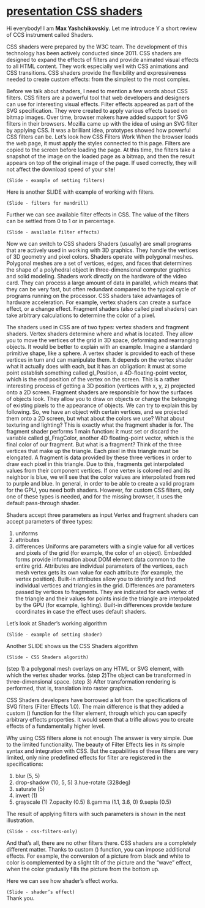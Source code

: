 # [presentation CSS shaders](https://MaxYashch.github.io/presentation-shaders/)
Hi everybody!
I am **Max Yashchikovskiy**. 
Let me introduce Y a short review of CCS instrument called Shaders.

CSS shaders were prepared by the W3C team. The development of this technology has been actively conducted since 2011.
CSS shaders are designed to expand the effects of filters and provide animated visual effects to all HTML content. They work especially well with CSS animations and CSS transitions. CSS shaders provide the flexibility and expressiveness needed to create custom effects: from the simplest to the most complex.
 
Before we talk about shaders, I need to mention a few words about CSS filters.
CSS filters are a powerful tool that web developers and designers can use for interesting visual effects. Filter effects appeared as part of the SVG specification. They were created to apply various effects based on bitmap images. Over time, browser makers have added support for SVG filters in their browsers.
Mozilla came up with the idea of using an SVG filter by applying CSS. It was a brilliant idea, prototypes showed how powerful CSS filters can be. 
Let’s look how CSS Filters Work
When the browser loads the web page, it must apply the styles connected to this page. Filters are copied to the screen before loading the page. At this time, the filters take a snapshot of the image on the loaded page as a bitmap, and then the result appears on top of the original image of the page.
If used correctly, they will not affect the download speed of your site!

`(Slide - example of setting filters)`  

Here is another SLIDE with example of working with filters.  

`(Slide - filters for mandrill)`

Further we can see available filter effects in CSS.
The value of the filters can be settled from 0 to 1 or in percentage. 

`(Slide - available filter effects)`

Now we can switch to CSS shaders
Shaders (usually) are small programs that are actively used in working with 3D graphics. They handle the vertices of 3D geometry and pixel colors.
Shaders operate with polygonal meshes. Polygonal meshes are a set of vertices, edges, and faces that determines the shape of a polyhedral object in three-dimensional computer graphics and solid modeling.
Shaders work directly on the hardware of the video card. They can process a large amount of data in parallel, which means that they can be very fast, but often redundant compared to the typical cycle of programs running on the processor. CSS shaders take advantages of hardware acceleration.
For example, vertex shaders can create a surface effect, or a change effect. Fragment shaders (also called pixel shaders) can take arbitrary calculations to determine the color of a pixel.

The shaders used in CSS are of two types: vertex shaders and fragment shaders.
Vertex shaders determine where and what is located. They allow you to move the vertices of the grid in 3D space, deforming and rearranging objects.
It would be better to explain with an example. Imagine a standard primitive shape, like a sphere. A vertex shader is provided to each of these vertices in turn and can manipulate them. It depends on the vertex shader what it actually does with each, but it has an obligation: it must at some point establish something called gl_Position, a 4D-floating-point vector, which is the end position of the vertex on the screen. This is a rather interesting process of getting a 3D position (vertices with x, y, z) projected onto a 2D screen.
Fragment shaders are responsible for how the surfaces of objects look. They allow you to draw on objects or change the belonging of existing pixels to the appearance of objects.
We can try to explain this by following. So, we have an object with certain vertices, and we projected them onto a 2D screen, but what about the colors we use? What about texturing and lighting? This is exactly what the fragment shader is for.
The fragment shader performs 1 main function: it must set or discard the variable called gl_FragColor, another 4D floating-point vector, which is the final color of our fragment. But what is a fragment? Think of the three vertices that make up the triangle. Each pixel in this triangle must be elongated. A fragment is data provided by these three vertices in order to draw each pixel in this triangle. Due to this, fragments get interpolated values from their component vertices. If one vertex is colored red and its neighbor is blue, we will see that the color values are interpolated from red to purple and blue.
In general, in order to be able to create a valid program for the GPU, you need both shaders. However, for custom CSS filters, only one of these types is needed, and for the missing browser, it uses the default pass-through shader.

Shaders accept three parameters as input
Vertex and fragment shaders can accept parameters of three types:
1. uniforms
2. attributes
3. differences
Uniforms are parameters with a single value for all vertices and pixels of the grid (for example, the color of an object). Embedded forms provide information about DOM element data common to the entire grid.
Attributes are individual parameters of the vertices, each mesh vertex gets its own value for each attribute (for example, the vertex position). Built-in attributes allow you to identify and find individual vertices and triangles in the grid.
Differences are parameters passed by vertices to fragments. They are indicated for each vertex of the triangle and their values for points inside the triangle are interpolated by the GPU (for example, lighting). Built-in differences provide texture coordinates in case the effect uses default shaders.

Let’s look at Shader’s working algorithm
  
`(Slide - example of setting shader)` 

 Another SLIDE shows us the CSS Shaders algorithm 

 `(Slide - CSS Shaders algorith)`  

 (step 1) a polygonal mesh overlays on any HTML or SVG element, with which the vertex shader works. 
(step 2)The object can be transformed in three-dimensional space. 
(step 3) After transformation rendering is performed, that is, translation into raster graphics.

CSS Shaders developers have borrowed a lot from the specifications of SVG filters (Filter Effects 1.0). The main difference is that they added a custom () function for the filter element, through which you can specify arbitrary effects properties. It would seem that a trifle allows you to create effects of a fundamentally higher level.

Why using CSS filters alone is not enough
The answer is very simple. Due to the limited functionality.
The beauty of Filter Effects lies in its simple syntax and integration with CSS. But the capabilities of these filters are very limited, only nine predefined effects for filter are registered in the specifications:
1. blur (5, 5)
2. drop-shadow (10, 5, 5)
3.hue-rotate (328deg)
4. saturate (5)
5. invert (1)
6. grayscale (1)
7.opacity (0.5)
8.gamma (1.1, 3.6, 0)
9.sepia (0.5)

The result of applying filters with such parameters is shown in the next illustration.

`(Slide - css-filters-only)`

And that’s all, there are no other filters there. CSS shaders are a completely different matter. Thanks to custom () function, you can impose additional effects. For example, the conversion of a picture from black and white to color is complemented by a slight tilt of the picture and the “wave” effect, when the color gradually fills the picture from the bottom up.

Here we can see how shader’s effect works.

`(Slide - shader’s effect)`  
Thank you.


